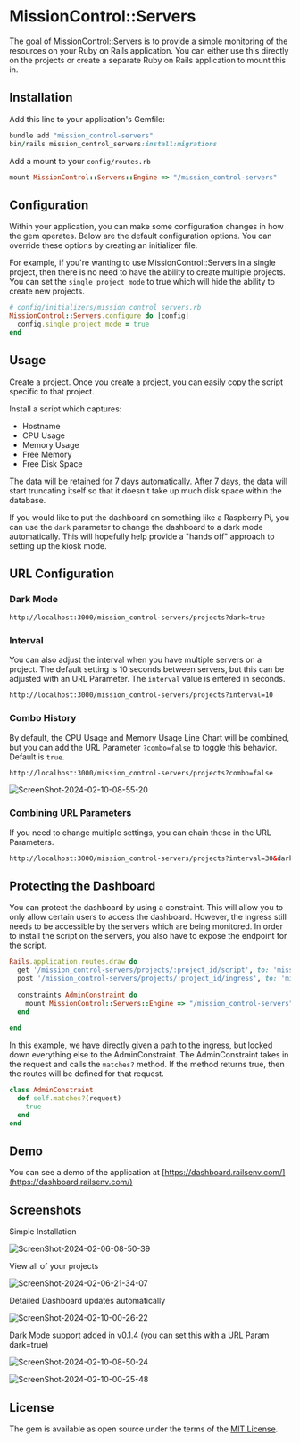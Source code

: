 # MissionControl::Servers
The goal of MissionControl::Servers is to provide a simple monitoring of the resources
on your Ruby on Rails application. You can either use this directly on the projects or create a separate Ruby on
Rails application to mount this in.

## Installation
Add this line to your application's Gemfile:

```ruby
bundle add "mission_control-servers"
bin/rails mission_control_servers:install:migrations
```

Add a mount to your `config/routes.rb`

```ruby
mount MissionControl::Servers::Engine => "/mission_control-servers"
```

## Configuration

Within your application, you can make some configuration changes in how the gem operates. Below are the default
configuration options. You can override these options by creating an initializer file.

For example, if you're wanting to use MissionControl::Servers in a single project, then there is no need to have
the ability to create multiple projects. You can set the `single_project_mode` to true which will hide the ability
to create new projects.

```ruby
# config/initializers/mission_control_servers.rb
MissionControl::Servers.configure do |config|
  config.single_project_mode = true
end
```

## Usage

Create a project. Once you create a project, you can easily copy the script specific to that project.

Install a script which captures:

- Hostname
- CPU Usage
- Memory Usage
- Free Memory
- Free Disk Space

The data will be retained for 7 days automatically. After 7 days, the data will start truncating itself
so that it doesn't take up much disk space within the database.

If you would like to put the dashboard on something like a Raspberry Pi, you can use the `dark` parameter to
change the dashboard to a dark mode automatically. This will hopefully help provide a "hands off" approach to
setting up the kiosk mode.

## URL Configuration

### Dark Mode

```html
http://localhost:3000/mission_control-servers/projects?dark=true
```

### Interval

You can also adjust the interval when you have multiple servers on a project. The default setting is 10 seconds
between servers, but this can be adjusted with an URL Parameter. The `interval` value is entered in seconds.

```html
http://localhost:3000/mission_control-servers/projects?interval=10
```

### Combo History

By default, the CPU Usage and Memory Usage Line Chart will be combined, but you can add the URL Parameter `?combo=false` to
toggle this behavior. Default is `true`.

```html
http://localhost:3000/mission_control-servers/projects?combo=false
```

![ScreenShot-2024-02-10-08-55-20](https://github.com/kobaltz/mission_control-servers/assets/635114/6070efe4-0c1a-4e61-b604-b5929a050009)


### Combining URL Parameters

If you need to change multiple settings, you can chain these in the URL Parameters.

```html
http://localhost:3000/mission_control-servers/projects?interval=30&dark=true&combo=false
```


## Protecting the Dashboard

You can protect the dashboard by using a constraint. This will allow you to only allow certain users to access
the dashboard. However, the ingress still needs to be accessible by the servers which are being monitored. In
order to install the script on the servers, you also have to expose the endpoint for the script.

```ruby
Rails.application.routes.draw do
  get '/mission_control-servers/projects/:project_id/script', to: 'mission_control/servers/scripts#show'
  post '/mission_control-servers/projects/:project_id/ingress', to: 'mission_control/servers/ingresses#create'
  
  constraints AdminConstraint do
    mount MissionControl::Servers::Engine => "/mission_control-servers"
  end
  
end
```

In this example, we have directly given a path to the ingress, but locked down everything else to the AdminConstraint.
The AdminConstraint takes in the request and calls the `matches?` method. If the method returns true,
then the routes will be defined for that request.

```ruby
class AdminConstraint
  def self.matches?(request)
    true
  end
end
```

## Demo

You can see a demo of the application at [https://dashboard.railsenv.com/](https://dashboard.railsenv.com/)

## Screenshots

Simple Installation

![ScreenShot-2024-02-06-08-50-39](https://github.com/kobaltz/mission_control-servers/assets/635114/78f96ff6-ac14-4798-96a5-59a59eff574c)

View all of your projects

![ScreenShot-2024-02-06-21-34-07](https://github.com/kobaltz/mission_control-servers/assets/635114/6f524e6e-1d4d-4587-9949-f1f3c57724c8)

Detailed Dashboard updates automatically

![ScreenShot-2024-02-10-00-26-22](https://github.com/kobaltz/mission_control-servers/assets/635114/b5c3cc44-b1b2-46ec-8b84-1290358e5ae3)

Dark Mode support added in v0.1.4 (you can set this with a URL Param dark=true)

![ScreenShot-2024-02-10-08-50-24](https://github.com/kobaltz/mission_control-servers/assets/635114/f09652a9-db88-4cf9-a834-e6c85c7e785a)


![ScreenShot-2024-02-10-00-25-48](https://github.com/kobaltz/mission_control-servers/assets/635114/12dc2e6b-b491-42f2-b53e-61e78088e22d)




## License
The gem is available as open source under the terms of the [MIT License](https://opensource.org/licenses/MIT).
